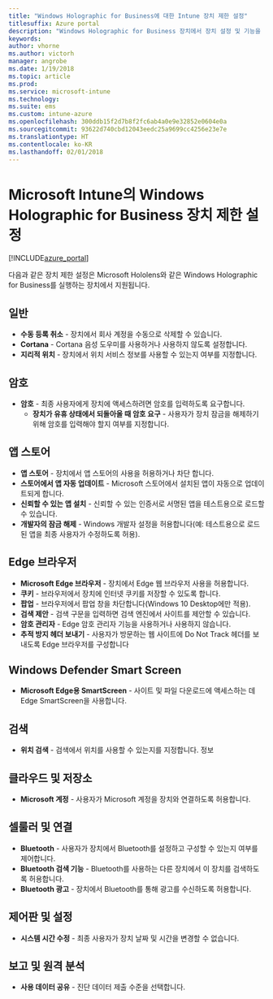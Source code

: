 ```yaml
---
title: "Windows Holographic for Business에 대한 Intune 장치 제한 설정"
titlesuffix: Azure portal
description: "Windows Holographic for Business 장치에서 장치 설정 및 기능을 제어하는 데 사용할 수 있는 Intune 설정을 알아봅니다.\""
keywords: 
author: vhorne
ms.author: victorh
manager: angrobe
ms.date: 1/19/2018
ms.topic: article
ms.prod: 
ms.service: microsoft-intune
ms.technology: 
ms.suite: ems
ms.custom: intune-azure
ms.openlocfilehash: 300ddb15f2d7b8f2fc6ab4a0e9e32852e0604e0a
ms.sourcegitcommit: 93622d740cbd12043eedc25a9699cc4256e23e7e
ms.translationtype: HT
ms.contentlocale: ko-KR
ms.lasthandoff: 02/01/2018
---
```

# <a name="windows-holographic-for-business-device-restriction-settings-in-microsoft-intune"></a>Microsoft Intune의 Windows Holographic for Business 장치 제한 설정

[!INCLUDE[azure_portal](./includes/azure_portal.md)]

다음과 같은 장치 제한 설정은 Microsoft Hololens와 같은 Windows Holographic for Business를 실행하는 장치에서 지원됩니다.

## <a name="general"></a>일반

- **수동 등록 취소** - 장치에서 회사 계정을 수동으로 삭제할 수 있습니다.
- **Cortana** - Cortana 음성 도우미를 사용하거나 사용하지 않도록 설정합니다.
- **지리적 위치** - 장치에서 위치 서비스 정보를 사용할 수 있는지 여부를 지정합니다.



## <a name="password"></a>암호
-   **암호** - 최종 사용자에게 장치에 액세스하려면 암호를 입력하도록 요구합니다.
    -   **장치가 유휴 상태에서 되돌아올 때 암호 요구** - 사용자가 장치 잠금을 해제하기 위해 암호를 입력해야 할지 여부를 지정합니다.



## <a name="app-store"></a>앱 스토어

-   **앱 스토어** - 장치에서 앱 스토어의 사용을 허용하거나 차단 합니다.
-   **스토어에서 앱 자동 업데이트** - Microsoft 스토어에서 설치된 앱이 자동으로 업데이트되게 합니다.
-   **신뢰할 수 있는 앱 설치** - 신뢰할 수 있는 인증서로 서명된 앱을 테스트용으로 로드할 수 있습니다.
-   **개발자의 잠금 해제** - Windows 개발자 설정을 허용합니다(예: 테스트용으로 로드된 앱을 최종 사용자가 수정하도록 허용).

## <a name="edge-browser"></a>Edge 브라우저

-   **Microsoft Edge 브라우저** - 장치에서 Edge 웹 브라우저 사용을 허용합니다.
-   **쿠키** - 브라우저에서 장치에 인터넷 쿠키를 저장할 수 있도록 합니다.
-   **팝업** - 브라우저에서 팝업 창을 차단합니다(Windows 10 Desktop에만 적용).
-   **검색 제안** - 검색 구문을 입력하면 검색 엔진에서 사이트를 제안할 수 있습니다.
-   **암호 관리자** - Edge 암호 관리자 기능을 사용하거나 사용하지 않습니다.
- **추적 방지 헤더 보내기** - 사용자가 방문하는 웹 사이트에 Do Not Track 헤더를 보내도록 Edge 브라우저를 구성합니다

## <a name="windows-defender-smart-screen"></a>Windows Defender Smart Screen

- **Microsoft Edge용 SmartScreen** - 사이트 및 파일 다운로드에 액세스하는 데 Edge SmartScreen을 사용합니다.

## <a name="search"></a>검색
- **위치 검색** - 검색에서 위치를 사용할 수 있는지를 지정합니다. 정보


## <a name="cloud-and-storage"></a>클라우드 및 저장소
-   **Microsoft 계정** - 사용자가 Microsoft 계정을 장치와 연결하도록 허용합니다.

## <a name="cellular-and-connectivity"></a>셀룰러 및 연결

-   **Bluetooth** - 사용자가 장치에서 Bluetooth를 설정하고 구성할 수 있는지 여부를 제어합니다.
-   **Bluetooth 검색 기능** - Bluetooth를 사용하는 다른 장치에서 이 장치를 검색하도록 허용합니다.
-   **Bluetooth 광고** - 장치에서 Bluetooth를 통해 광고를 수신하도록 허용합니다.

## <a name="control-panel-and-settings"></a>제어판 및 설정

- **시스템 시간 수정** - 최종 사용자가 장치 날짜 및 시간을 변경할 수 없습니다.

## <a name="reporting-and-telemetry"></a>보고 및 원격 분석

- **사용 데이터 공유** - 진단 데이터 제출 수준을 선택합니다.